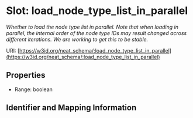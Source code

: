 # Slot: load_node_type_list_in_parallel
_Whether to load the node type list in parallel. Note that when loading in parallel, the internal order of the node type IDs may result changed across different iterations. We are working to get this to be stable._


URI: [https://w3id.org/neat_schema/:load_node_type_list_in_parallel](https://w3id.org/neat_schema/:load_node_type_list_in_parallel)



<!-- no inheritance hierarchy -->


## Properties

 * Range: boolean



## Identifier and Mapping Information





